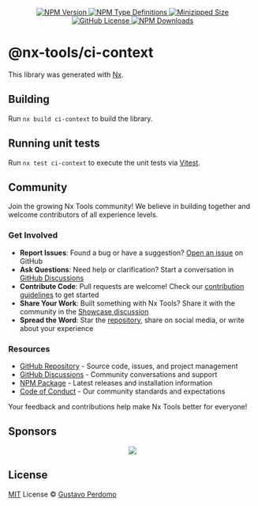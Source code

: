 <p align="center">
  <a href="https://www.npmjs.com/package/@nx-tools/ci-context">
    <img alt="NPM Version" src="https://img.shields.io/npm/v/@nx-tools/ci-context"/>
  </a>
  <a href="https://www.npmjs.com/package/@nx-tools/ci-context">
    <img alt="NPM Type Definitions" src="https://img.shields.io/npm/types/@nx-tools/ci-context"/>
  </a>
  <a href="https://bundlephobia.com/package/@nx-tools/ci-context">
    <img alt="Minizipped Size" src="https://img.shields.io/bundlephobia/minzip/@nx-tools/ci-context" />
  </a>
  <a href="https://github.com/gperdomor/nx-tools/blob/main/LICENSE">
    <img alt="GitHub License" src="https://img.shields.io/github/license/gperdomor/nx-tools"/>
  </a>
  <a href="https://www.npmjs.com/package/@nx-tools/ci-context">
    <img alt="NPM Downloads" src="https://img.shields.io/npm/dm/@nx-tools/ci-context"/>
  </a>
</p>

# @nx-tools/ci-context

This library was generated with [Nx](https://nx.dev).

## Building

Run `nx build ci-context` to build the library.

## Running unit tests

Run `nx test ci-context` to execute the unit tests via [Vitest](https://vitest.dev/).

## Community

Join the growing Nx Tools community! We believe in building together and welcome contributors of all experience levels.

### Get Involved

- **Report Issues**: Found a bug or have a suggestion? [Open an issue](https://github.com/gperdomor/nx-tools/issues/new/choose) on GitHub
- **Ask Questions**: Need help or clarification? Start a conversation in [GitHub Discussions](https://github.com/gperdomor/nx-tools/discussions)
- **Contribute Code**: Pull requests are welcome! Check our [contribution guidelines](https://github.com/gperdomor/nx-tools/blob/main/CONTRIBUTING.md) to get started
- **Share Your Work**: Built something with Nx Tools? Share it with the community in the [Showcase discussion](https://github.com/gperdomor/nx-tools/discussions/categories/show-and-tell)
- **Spread the Word**: Star the [repository](https://github.com/gperdomor/nx-tools), share on social media, or write about your experience

### Resources

- [GitHub Repository](https://github.com/gperdomor/nx-tools) - Source code, issues, and project management
- [GitHub Discussions](https://github.com/gperdomor/nx-tools/discussions) - Community conversations and support
- [NPM Package](https://www.npmjs.com/package/@nx-tools/ci-context) - Latest releases and installation information
  <!-- - [Documentation](https://nx-tools.vercel.app) - Comprehensive guides and API reference -->
- [Code of Conduct](https://github.com/gperdomor/nx-tools/blob/main/CODE_OF_CONDUCT.md) - Our community standards and expectations

Your feedback and contributions help make Nx Tools better for everyone!

## Sponsors

<p align="center">
  <a href="https://cdn.jsdelivr.net/gh/gperdomor/static/sponsors.svg">
    <img src='https://cdn.jsdelivr.net/gh/gperdomor/static/sponsors.svg'/>
  </a>
</p>

## License

[MIT](https://github.com/gperdomor/nx-tools/blob/main/LICENSE) License © [Gustavo Perdomo](https://github.com/gperdomor)
